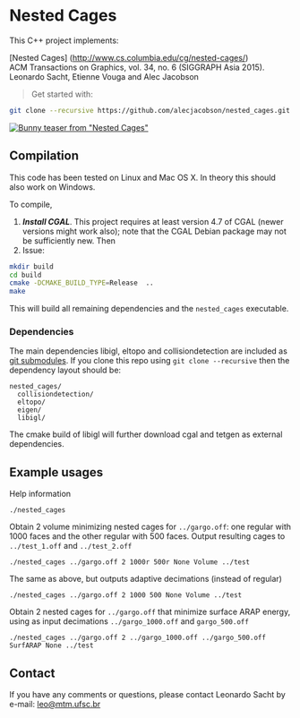 # Nested Cages 

This C++ project implements:

[Nested Cages] (http://www.cs.columbia.edu/cg/nested-cages/)  
ACM Transactions on Graphics, vol. 34, no. 6 (SIGGRAPH Asia 2015).  
Leonardo Sacht, Etienne Vouga and Alec Jacobson

> Get started with:
>
```bash
git clone --recursive https://github.com/alecjacobson/nested_cages.git
```

[![Bunny teaser from "Nested Cages"](http://www.cs.columbia.edu/cg/nested-cages/bunny-shelf-teaser.jpg)](http://www.cs.columbia.edu/cg/nested-cages/)

## Compilation

This code has been tested on Linux and Mac OS X. In theory this should also
work on Windows.

To compile, 

 1. _**Install CGAL**_. This project requires at least version 4.7 of CGAL
    (newer versions might work also); note that the CGAL Debian package may not
    be sufficiently new. Then 
 2. Issue:
```bash
mkdir build
cd build
cmake -DCMAKE_BUILD_TYPE=Release  ..
make
```

This will build all remaining dependencies and the `nested_cages` executable.

### Dependencies

The main dependencies libigl, eltopo and collisiondetection are included as  [git
submodules](https://git-scm.com/docs/git-submodule). If you clone this repo
using `git clone --recursive` then the dependency layout should be:

    nested_cages/
      collisiondetection/
      eltopo/
      eigen/
      libigl/

The cmake build of libigl will further download cgal and tetgen as external
dependencies.


## Example usages

Help information

    ./nested_cages

Obtain 2 volume minimizing nested cages for `../gargo.off`: one regular with
1000 faces and the other regular with 500 faces. Output resulting cages to
`../test_1.off` and `../test_2.off`

    ./nested_cages ../gargo.off 2 1000r 500r None Volume ../test

The same as above, but outputs adaptive decimations (instead of regular)

    ./nested_cages ../gargo.off 2 1000 500 None Volume ../test

Obtain 2 nested cages for `../gargo.off` that minimize surface ARAP energy,
using as input decimations `../gargo_1000.off` and `gargo_500.off`

    ./nested_cages ../gargo.off 2 ../gargo_1000.off ../gargo_500.off SurfARAP None ../test


## Contact

If you have any comments or questions, please contact Leonardo Sacht by e-mail:
leo@mtm.ufsc.br
